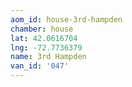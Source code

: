 ```yaml
---
aom_id: house-3rd-hampden
chamber: house
lat: 42.0616704
lng: -72.7736379
name: 3rd Hampden
van_id: '047'
---
```

